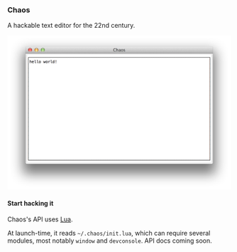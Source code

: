 ### Chaos

A hackable text editor for the 22nd century.

![sshot.png](sshot.png)

#### Start hacking it

Chaos's API uses [Lua](http://phrogz.net/lua/LearningLua_FromJS.html).

At launch-time, it reads `~/.chaos/init.lua`, which can require several
modules, most notably `window` and `devconsole`. API docs coming soon.
